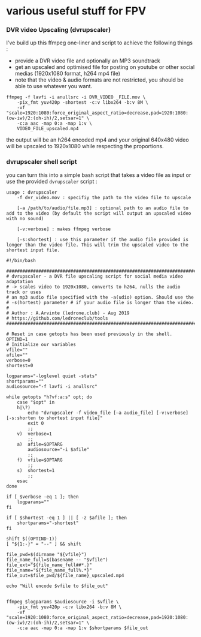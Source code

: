 # various useful stuff for FPV


### DVR video Upscaling (dvrupscaler)

I've build up this ffmpeg one-liner and script to achieve the following things :
* provide a DVR video file and optionally an MP3 soundtrack 
* get an upscaled and optimised file for posting on youtube or other social medias (1920x1080 format, h264 mp4 file)
* note that the video & audio formats are not restricted, you should be able to use whatever you want.


```
ffmpeg -f lavfi -i anullsrc -i DVR_VIDEO _FILE.mov \
	-pix_fmt yuv420p -shortest -c:v libx264 -b:v 8M \
	-vf "scale=1920:1080:force_original_aspect_ratio=decrease,pad=1920:1080:(ow-iw)/2:(oh-ih)/2,setsar=1" \
	-c:a aac -map 0:a -map 1:v \
	VIDEO_FILE_upscaled.mp4
```

the output will be an h264 encoded mp4 and your original 640x480 video will be upscaled to 1920x1080 while respecting the proportions.


### dvrupscaler shell script

you can turn this into a simple bash script that takes a video file as input or use the provided ```dvrupscaler``` script :

```
usage : dvrupscaler 
	-f dvr_video.mov : specifiy the path to the video file to upscale
	
	[-a /path/to/audio/file.mp3] : optional path to an audio file to add to the video (by default the script will output an upscaled video with no sound) 
	
	[-v:verbose] : makes ffmpeg verbose
	
	[-s:shortest] : use this parameter if the audio file provided is longer than the video file. This will trim the upscaled video to the shortest input file.
```


```
#!/bin/bash

################################################################################
# dvrupscaler - a DVR file upscaling script for social media video adaptation
# -> scales video to 1920x1080, converts to h264, nulls the audio track or uses 
# an mp3 audio file specified with the -a(udio) option. Should use the 
# -s(hortest) parameter # if your audio file is longer than the video.
# 
# Author : A.Arvinte (ledrone.club) - Aug 2019
# https://github.com/ledroneclub/tools
################################################################################

# Reset in case getopts has been used previously in the shell.
OPTIND=1 
# Initialize our variables
vfile=""
afile=""
verbose=0
shortest=0

logparams="-loglevel quiet -stats"
shortparams=""
audiosource="-f lavfi -i anullsrc"

while getopts "h?vf:a:s" opt; do
    case "$opt" in
    h|\?)
        echo "dvrupscaler -f video_file [–a audio_file] [-v:verbose] [-s:shorten to shortest input file]"
        exit 0
        ;;
    v)  verbose=1
        ;;
    a)  afile=$OPTARG
        audiosource="-i $afile"
        ;;
    f)  vfile=$OPTARG
        ;;
    s)  shortest=1
        ;;    
    esac
done

if [ $verbose -eq 1 ]; then
    logparams=""
fi

if [ $shortest -eq 1 ] || [ -z $afile ]; then
    shortparams="-shortest"
fi

shift $((OPTIND-1))
[ "${1:-}" = "--" ] && shift

file_pwd=$(dirname "${vfile}")
file_name_full=$(basename -- "$vfile")
file_ext="${file_name_full##*.}"
file_name="${file_name_full%.*}"
file_out=$file_pwd/${file_name}_upscaled.mp4

echo "Will encode $vfile to $file_out"


ffmpeg $logparams $audiosource -i $vfile \
    -pix_fmt yuv420p -c:v libx264 -b:v 8M \
    -vf "scale=1920:1080:force_original_aspect_ratio=decrease,pad=1920:1080:(ow-iw)/2:(oh-ih)/2,setsar=1" \
    -c:a aac -map 0:a -map 1:v $shortparams $file_out
```


